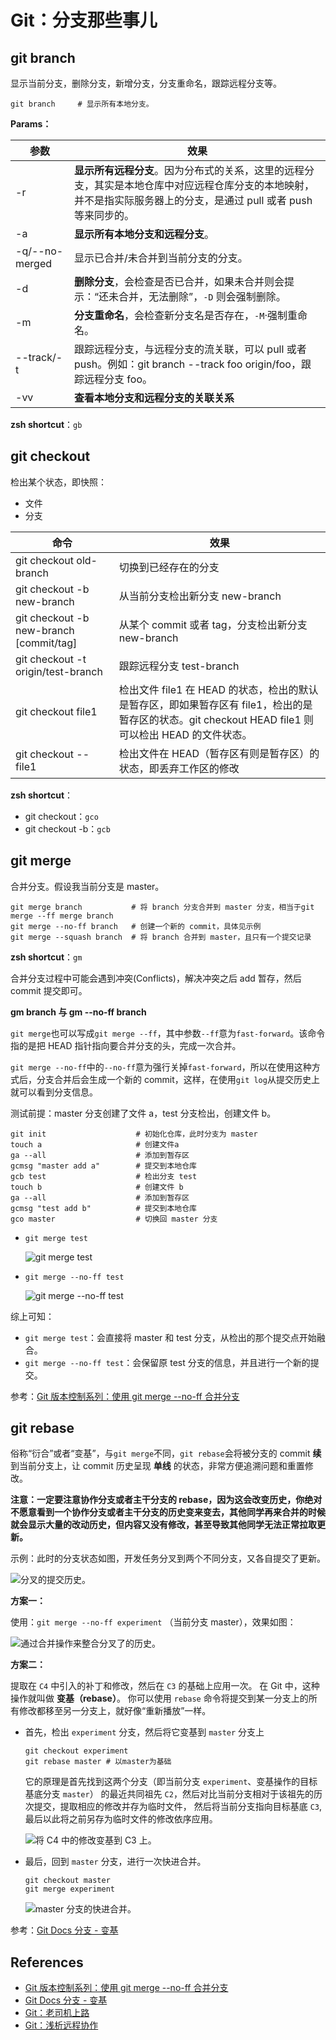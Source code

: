# Git：分支那些事儿

## git branch

显示当前分支，删除分支，新增分支，分支重命名，跟踪远程分支等。

```shell
git branch     # 显示所有本地分支。
```

**Params：**

| 参数           | 效果                                                                                                                                                               |
| -------------- | ------------------------------------------------------------------------------------------------------------------------------------------------------------------ |
| -r             | **显示所有远程分支**。因为分布式的关系，这里的远程分支，其实是本地仓库中对应远程仓库分支的本地映射，并不是指实际服务器上的分支，是通过 pull 或者 push 等来同步的。 |
| -a             | **显示所有本地分支和远程分支**。                                                                                                                                   |
| -q/--no-merged | 显示已合并/未合并到当前分支的分支。                                                                                                                                |
| -d             | **删除分支**，会检查是否已合并，如果未合并则会提示：“还未合并，无法删除”，`-D` 则会强制删除。                                                                      |
| -m             | **分支重命名**，会检查新分支名是否存在，`-M`·强制重命名。                                                                                                          |
| --track/-t     | 跟踪远程分支，与远程分支的流关联，可以 pull 或者 push。例如：git branch --track foo origin/foo，跟踪远程分支 foo。                                                 |
| -vv            | **查看本地分支和远程分支的关联关系**                                                                                                                               |

**zsh shortcut**：`gb`

## git checkout

检出某个状态，即快照：

- 文件
- 分支

| 命令                                    | 效果                                                                                                                                                |
| --------------------------------------- | --------------------------------------------------------------------------------------------------------------------------------------------------- |
| git checkout old-branch                 | 切换到已经存在的分支                                                                                                                                |
| git checkout -b new-branch              | 从当前分支检出新分支 new-branch                                                                                                                     |
| git checkout -b new-branch [commit/tag] | 从某个 commit 或者 tag，分支检出新分支 new-branch                                                                                                   |
| git checkout -t origin/test-branch      | 跟踪远程分支 test-branch                                                                                                                            |
| git checkout file1                      | 检出文件 file1 在 HEAD 的状态，检出的默认是暂存区，即如果暂存区有 file1，检出的是暂存区的状态。git checkout HEAD file1 则可以检出 HEAD 的文件状态。 |
| git checkout -- file1                   | 检出文件在 HEAD（暂存区有则是暂存区）的状态，即丢弃工作区的修改                                                                                     |

**zsh shortcut**：

- git checkout：`gco`
- git checkout -b：`gcb`

## git merge

合并分支。假设我当前分支是 master。

```shell
git merge branch           # 将 branch 分支合并到 master 分支，相当于git merge --ff merge branch
git merge --no-ff branch   # 创建一个新的 commit，具体见示例
git merge --squash branch  # 将 branch 合并到 master，且只有一个提交记录
```

**zsh shortcut**：`gm`

合并分支过程中可能会遇到冲突(Conflicts)，解决冲突之后 add 暂存，然后 commit 提交即可。

**gm branch 与 gm --no-ff branch**

`git merge`也可以写成`git merge --ff`，其中参数`--ff`意为`fast-forward`。该命令指的是把 HEAD 指针指向要合并分支的头，完成一次合并。

`git merge --no-ff`中的`--no-ff`意为强行关掉`fast-forward`，所以在使用这种方式后，分支合并后会生成一个新的 commit，这样，在使用`git log`从提交历史上就可以看到分支信息。

测试前提：master 分支创建了文件 a，test 分支检出，创建文件 b。

```shell
git init                    # 初始化仓库，此时分支为 master
touch a                     # 创建文件a
ga --all                    # 添加到暂存区
gcmsg "master add a"        # 提交到本地仓库
gcb test                    # 检出分支 test
touch b                     # 创建文件 b
ga --all                    # 添加到暂存区
gcmsg "test add b"          # 提交到本地仓库
gco master                  # 切换回 master 分支
```

- `git merge test`

  ![git merge test](https://happytsing-figure-bed.oss-cn-hangzhou.aliyuncs.com/git/20210915204730.png)

- `git merge --no-ff test`

  ![git merge --no-ff test](https://happytsing-figure-bed.oss-cn-hangzhou.aliyuncs.com/git/20210915204845.png)

综上可知：

- `git merge test`：会直接将 master 和 test 分支，从检出的那个提交点开始融合。
- `git merge --no-ff test`：会保留原 test 分支的信息，并且进行一个新的提交。

参考：[Git 版本控制系列：使用 git merge --no-ff 合并分支](https://blog.csdn.net/wangqingchuan92/article/details/103137960)

## git rebase

俗称“衍合”或者“变基”，与`git merge`不同，`git rebase`会将被分支的 commit **续** 到当前分支上，让 commit 历史呈现 **单线** 的状态，非常方便追溯问题和重置修改。

**注意：一定要注意协作分支或者主干分支的 rebase，因为这会改变历史，你绝对不愿意看到一个协作分支或者主干分支的历史变来变去，其他同学再来合并的时候就会显示大量的改动历史，但内容又没有修改，甚至导致其他同学无法正常拉取更新。**

示例：此时的分支状态如图，开发任务分叉到两个不同分支，又各自提交了更新。

![分叉的提交历史。](https://happytsing-figure-bed.oss-cn-hangzhou.aliyuncs.com/git/20210915211055.png)

**方案一：**

使用：`git merge --no-ff experiment` （当前分支 master），效果如图：

![通过合并操作来整合分叉了的历史。](https://happytsing-figure-bed.oss-cn-hangzhou.aliyuncs.com/git/20210915211058.png)

**方案二：**

提取在 `C4` 中引入的补丁和修改，然后在 `C3` 的基础上应用一次。 在 Git 中，这种操作就叫做 **变基（rebase）**。 你可以使用 `rebase` 命令将提交到某一分支上的所有修改都移至另一分支上，就好像“重新播放”一样。

- 首先，检出 `experiment` 分支，然后将它变基到 `master` 分支上

  ```shell
  git checkout experiment
  git rebase master # 以master为基础
  ```

  它的原理是首先找到这两个分支（即当前分支 `experiment`、变基操作的目标基底分支 `master`） 的最近共同祖先 `C2`，然后对比当前分支相对于该祖先的历次提交，提取相应的修改并存为临时文件， 然后将当前分支指向目标基底 `C3`, 最后以此将之前另存为临时文件的修改依序应用。

  ![将 `C4` 中的修改变基到 `C3` 上。](https://happytsing-figure-bed.oss-cn-hangzhou.aliyuncs.com/git/20210915211103.png)

- 最后，回到 `master` 分支，进行一次快进合并。

  ```shell
  git checkout master
  git merge experiment
  ```

  ![`master` 分支的快进合并。](https://happytsing-figure-bed.oss-cn-hangzhou.aliyuncs.com/git/20210915211107.png)

参考：[Git Docs 分支 - 变基](https://git-scm.com/book/zh/v2/Git-%E5%88%86%E6%94%AF-%E5%8F%98%E5%9F%BA)

## References

- [Git 版本控制系列：使用 git merge --no-ff 合并分支](https://blog.csdn.net/wangqingchuan92/article/details/103137960)
- [Git Docs 分支 - 变基](https://git-scm.com/book/zh/v2/Git-%E5%88%86%E6%94%AF-%E5%8F%98%E5%9F%BA)
- [Git：老司机上路](https://blog.leqing.work/2020/11/25/Git-Base/)
- [Git：浅析远程协作](https://blog.leqing.work/2020/11/23/Git-Remote/)
